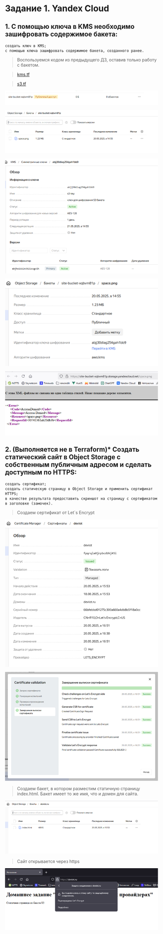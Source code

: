 # Задание 1. Yandex Cloud

## 1. С помощью ключа в KMS необходимо зашифровать содержимое бакета:

    создать ключ в KMS;
    с помощью ключа зашифровать содержимое бакета, созданного ранее.

>Воспользуемся кодом из предыдущего ДЗ, оставив только работу с бакетом.

>[kms.tf](./terraform/kms.tf)

>[s3.tf](./terraform/s3.tf)

![s3.png](./task1/s3.png)

![upload.png](./task1/upload.png)

![kms.png](./task1/kms.png)

![picture.png](./task1/picture.png)

![result.png](./task1/result.png)


## 2. (Выполняется не в Terraform)* Создать статический сайт в Object Storage c собственным публичным адресом и сделать доступным по HTTPS:

    создать сертификат;
    создать статическую страницу в Object Storage и применить сертификат HTTPS;
    в качестве результата предоставить скриншот на страницу с сертификатом в заголовке (замочек).

>Создаем сертификат от Let`s Encrypt

![cert.png](./task1/cert.png)

![validate.png](./task1/validate.png)

>Создаем бакет, в котором разместим статичную страницу index.html. Бакет имеет то же имя, что и домен для сайта.

![backet.png](./task1/backet.png)

>Сайт открывается через https

![ssl.png](./task1/ssl.png)

